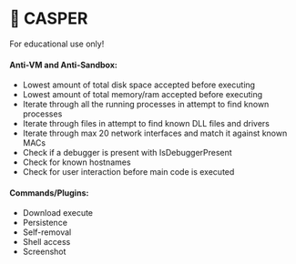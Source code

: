 # 👻 CASPER
For educational use only!

#### Anti-VM and Anti-Sandbox:
* Lowest amount of total disk space accepted before executing
* Lowest amount of total memory/ram accepted before executing
* Iterate through all the running processes in attempt to find known processes
* Iterate through files in attempt to find known DLL files and drivers
* Iterate through max 20 network interfaces and match it against known MACs
* Check if a debugger is present with IsDebuggerPresent
* Check for known hostnames
* Check for user interaction before main code is executed

#### Commands/Plugins:
* Download execute
* Persistence
* Self-removal
* Shell access
* Screenshot
